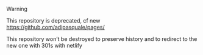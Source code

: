 > [!WARNING]
> This repository is deprecated, cf new https://github.com/adipasquale/pages/

This repository won’t be destroyed to preserve history and to redirect to the new one with 301s with netlify
